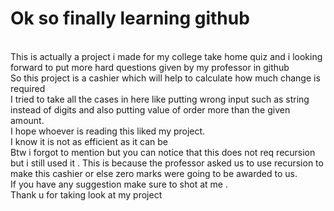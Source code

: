 #  Ok so finally learning github 
<br>
This is actually a project i made for my college take home quiz and i looking forward to put more hard questions given by my professor in github 
<br>
So this project is a cashier which will help to calculate how much change is required 
<br>
I tried to take all the cases in here like putting wrong input such as string instead of digits and also putting value of order more than the given amount. 
<br> 
I hope whoever is reading this liked my project.
<br>
I know it is not as efficient as it can be 
<br>
Btw i forgot to mention but you can notice that this does not req recursion but i still used it . This is because the professor asked us to use recursion to make this cashier or else zero marks were going to be awarded to us. 
<br> 
If you have any suggestion make sure to shot at me . 
<br> 
Thank u for taking look at my project 

